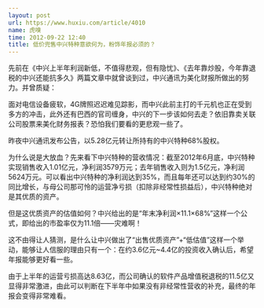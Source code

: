 ```yaml
---
layout: post
url: https://www.huxiu.com/article/4010
name: 虎嗅
time: 2012-09-22 12:40
title: 低价兜售中兴特种意欲何为，粉饰年报必须的？
---
```

先前在《中兴上半年利润新低，不值得悲观，但有隐忧》、《去年靠炒股，今年靠退税的中兴还能抗多久》两篇文章中就曾谈到过，中兴通讯为美化财报所做出的努力。并曾质疑：

面对电信设备疲软，4G牌照迟迟难见踪影，而中兴此前主打的千元机也正在受到多方的冲击，此外还有巴西的官司缠身，中兴的下一步该如何去走？依旧靠卖关联公司股票来美化财务报表？恐怕我们要看的更悲观一些了。

昨夜中兴通讯发布公告，以5.28亿元转让所持有的中兴特种68%股权。

为什么说是大放血？先来看下中兴特种的营收情况：截至2012年6月底，中兴特种实现销售收入1.01亿元，净利润3579万元；去年销售收入则为1.5亿元，净利润5624万元。可以看出中兴特种的净利润达到35%，而且每年还可以达到约30%的同比增长，与母公司那可怜的运营净亏损（扣除非经常性损益后），中兴特种绝对是其优质的资产。

但是这优质资产的估值如何？中兴给出的是“年末净利润×11.1×68%”这样一个公式，即给出的市盈率仅为11.1倍——灾难啊！

这不由得让人猜测，是什么让中兴做出了“出售优质资产”+“低估值”这样一个举动，能够让人信服的理由只有一个：在约3.6亿元~4.4亿的投资收入确认后，希望年报能够更好看一些。

由于上半年的运营亏损高达8.63亿，而公司确认的软件产品增值税退税的11.5亿又显得非常激进，由此可以判断在下半年中如果没有非经常性营收的补充，最终的年报会变得非常难看。

